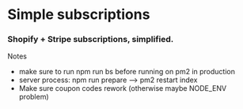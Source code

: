 # Simple subscriptions
### Shopify + Stripe subscriptions, simplified.


Notes
* make sure to run npm run bs before running on pm2 in production
* server process: npm run prepare --> pm2 restart index
* Make sure coupon codes rework (otherwise maybe NODE_ENV problem)
